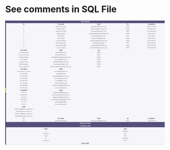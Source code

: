 <h1>See comments in SQL File</h1>
<img src="https://github.com/lakshayhasija13/RPA_FRAUD_DETECTION_SQL/blob/main/RPA-Fraud-Detection-Codecademy-11-14-2024_05_59_PM.png">
